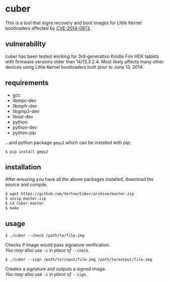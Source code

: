 cuber
=====

This is a tool that signs recovery and boot images for Little Kernel bootloaders affected by [CVE-2014-0973](https://www.codeaurora.org/projects/security-advisories/incomplete-signature-parsing-during-boot-image-authentication-leads-to-signature-forgery-cve-2014-0973).

vulnerability
--
cuber has been tested working for 3rd-generation Kindle Fire HDX tablets with firmware versions older than 14/13.3.2.4. 
Most likely affects many other devices using Little Kernel bootloaders built prior to June 13, 2014.

requirements
---
* gcc
* libmpc-dev
* libmpfr-dev
* libgmp3-dev
* libssl-dev
* python
* python-dev
* python-pip

...and python package `gmpy2` which can be installed with pip:
```
$ pip install gmpy2
```

installation
---
After ensuring you have all the above packages installed, download the source and compile.
```bash
$ wget https://github.com/Verteo/Cuber/archive/master.zip
$ unzip master.zip
$ cd Cuber-master
$ make
```

usage
---
```
$ ./cuber --check /path/to/file.img
```
Checks if image would pass signature verification.<br>
*You may also use `-c` in place of `--check`.*


```
$ ./cuber --sign /path/to/input/file.img /path/to/output/file.img
```
Creates a signature and outputs a signed image.<br>
*You may also use `-s` in place of `--sign`.*